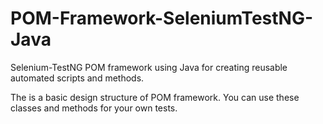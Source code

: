 # POM-Framework-SeleniumTestNG-Java
Selenium-TestNG POM framework using Java for creating reusable automated scripts and methods.

The is a basic design structure of POM framework. You can use these classes and methods for your own tests. 
